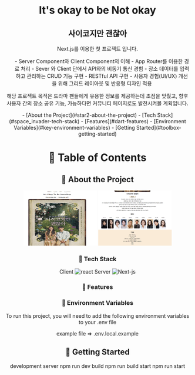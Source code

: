 <!--
Hey, thanks for using the awesome-readme-template template.
If you have any enhancements, then fork this project and create a pull request
or just open an issue with the label "enhancement".

Don't forget to give this project a star for additional support ;)
Maybe you can mention me or this repo in the acknowledgements too
-->

<!--
This README is a slimmed down version of the original one.
Removed sections:
- Screenshots
- Running Test
- Deployment
- FAQ
-->

<div align="center">

  <h1>It's okay to be Not okay</h1>
  <h2>사이코지만 괜찮아</h2>
  
  <p>
    Next.js를 이용한 첫 프로젝트 입니다.
    <ul>
      - Server Component와 Client Component의 이해
      - App Router를 이용한 경로 처리 
      - Sever 와 Client 단에서 API와의 비동기 통신 경험
      - 장소 데이터를 입력하고 관리하는 CRUD 기능 구현
      - RESTful API 구현
      - 사용자 경험(UI/UX) 개선을 위해 그리드 레이아웃 및 반응형 디자인 적용
    </ul>


  </p>
  <p>
    해당 프로젝트 목적은 드라마 팬들에게 유용한 정보를 제공하는데 초점을 맞췄고, 향후 사용자 간의
    장소 공유 기능, 가능하다면 커뮤니티 페이지로도 발전시켜볼 계획입니다.

  </p>

<!-- Table of Contents -->

<div>
- [About the Project](#star2-about-the-project)
- [Tech Stack](#space_invader-tech-stack)
- [Features](#dart-features)
- [Environment Variables](#key-environment-variables)
- [Getting Started](#toolbox-getting-started)

</div>

# :notebook_with_decorative_cover: Table of Contents

<!-- About the Project -->

## :star2: About the Project

<div> 
  <img style="width:200px; height: 150px;" src="./public/main.png"/>
  <img style="width:200px; height: 150px;"src="./public/main2.png"/>
</div>

<!-- TechStack -->

### :space_invader: Tech Stack

Client
<img src="https://img.shields.io/badge/React-20232A?style=for-the-badge&logo=react&logoColor=61DAFB" alt="react" />
Server
<img src="https://img.shields.io/badge/next.js-000000?style=for-the-badge&logo=nextdotjs&logoColor=white" alt="Next-js"/>

<!-- Features -->

### :dart: Features

<!-- Env Variables -->

### :key: Environment Variables

To run this project, you will need to add the following environment variables to your .env file

example file => .env.local.example

<!-- Getting Started -->

## :toolbox: Getting Started

development server
npm run dev
build
npm run build
start
npm run start
